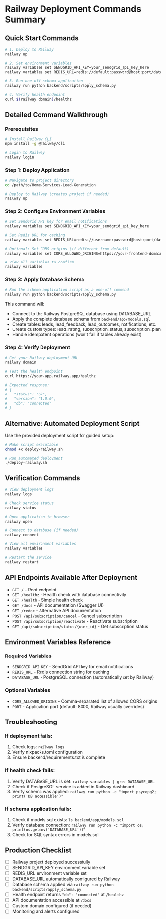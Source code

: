 # Railway Deployment Commands Summary

## Quick Start Commands

```bash
# 1. Deploy to Railway
railway up

# 2. Set environment variables
railway variables set SENDGRID_API_KEY=your_sendgrid_api_key_here
railway variables set REDIS_URL=redis://default:password@host:port/database

# 3. Run one-off schema application
railway run python backend/scripts/apply_schema.py

# 4. Verify health endpoint
curl $(railway domain)/healthz
```

## Detailed Command Walkthrough

### Prerequisites
```bash
# Install Railway CLI
npm install -g @railway/cli

# Login to Railway
railway login
```

### Step 1: Deploy Application
```bash
# Navigate to project directory
cd /path/to/Home-Services-Lead-Generation

# Deploy to Railway (creates project if needed)
railway up
```

### Step 2: Configure Environment Variables
```bash
# Set SendGrid API key for email notifications
railway variables set SENDGRID_API_KEY=your_sendgrid_api_key_here

# Set Redis URL for caching
railway variables set REDIS_URL=redis://username:password@host:port/database

# Optional: Set CORS origins (if different from default)
railway variables set CORS_ALLOWED_ORIGINS=https://your-frontend-domain.com

# View all variables to confirm
railway variables
```

### Step 3: Apply Database Schema
```bash
# Run the schema application script as a one-off command
railway run python backend/scripts/apply_schema.py
```

This command will:
- Connect to the Railway PostgreSQL database using DATABASE_URL
- Apply the complete database schema from `backend/app/models.sql`
- Create tables: leads, lead_feedback, lead_outcomes, notifications, etc.
- Create custom types: lead_rating, subscription_status, subscription_plan
- Handle idempotent operations (won't fail if tables already exist)

### Step 4: Verify Deployment
```bash
# Get your Railway deployment URL
railway domain

# Test the health endpoint
curl https://your-app.railway.app/healthz

# Expected response:
# {
#   "status": "ok",
#   "version": "1.0.0", 
#   "db": "connected"
# }
```

## Alternative: Automated Deployment Script

Use the provided deployment script for guided setup:

```bash
# Make script executable
chmod +x deploy-railway.sh

# Run automated deployment
./deploy-railway.sh
```

## Verification Commands

```bash
# View deployment logs
railway logs

# Check service status
railway status

# Open application in browser
railway open

# Connect to database (if needed)
railway connect

# View all environment variables
railway variables

# Restart the service
railway restart
```

## API Endpoints Available After Deployment

- `GET /` - Root endpoint
- `GET /healthz` - Health check with database connectivity
- `GET /health` - Simple health check
- `GET /docs` - API documentation (Swagger UI)
- `GET /redoc` - Alternative API documentation
- `POST /api/subscription/cancel` - Cancel subscription
- `POST /api/subscription/reactivate` - Reactivate subscription
- `GET /api/subscription/status/{user_id}` - Get subscription status

## Environment Variables Reference

### Required Variables
- `SENDGRID_API_KEY` - SendGrid API key for email notifications
- `REDIS_URL` - Redis connection string for caching
- `DATABASE_URL` - PostgreSQL connection (automatically set by Railway)

### Optional Variables
- `CORS_ALLOWED_ORIGINS` - Comma-separated list of allowed CORS origins
- `PORT` - Application port (default: 8000, Railway usually overrides)

## Troubleshooting

### If deployment fails:
1. Check logs: `railway logs`
2. Verify nixpacks.toml configuration
3. Ensure backend/requirements.txt is complete

### If health check fails:
1. Verify DATABASE_URL is set: `railway variables | grep DATABASE_URL`
2. Check if PostgreSQL service is added in Railway dashboard
3. Verify schema was applied: `railway run python -c "import psycopg2; print('DB accessible')"`

### If schema application fails:
1. Check if models.sql exists: `ls backend/app/models.sql`
2. Verify database connection: `railway run python -c "import os; print(os.getenv('DATABASE_URL'))"`
3. Check for SQL syntax errors in models.sql

## Production Checklist

- [ ] Railway project deployed successfully
- [ ] SENDGRID_API_KEY environment variable set
- [ ] REDIS_URL environment variable set  
- [ ] DATABASE_URL automatically configured by Railway
- [ ] Database schema applied via `railway run python backend/scripts/apply_schema.py`
- [ ] Health endpoint returns `"db": "connected"` at `/healthz`
- [ ] API documentation accessible at `/docs`
- [ ] Custom domain configured (if needed)
- [ ] Monitoring and alerts configured